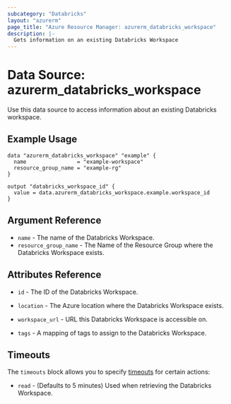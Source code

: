 ```yaml
---
subcategory: "Databricks"
layout: "azurerm"
page_title: "Azure Resource Manager: azurerm_databricks_workspace"
description: |-
  Gets information on an existing Databricks Workspace
---
```


# Data Source: azurerm_databricks_workspace

Use this data source to access information about an existing Databricks workspace.

## Example Usage

```hcl
data "azurerm_databricks_workspace" "example" {
  name                = "example-workspace"
  resource_group_name = "example-rg"
}

output "databricks_workspace_id" {
  value = data.azurerm_databricks_workspace.example.workspace_id
}
```

## Argument Reference

* `name` - The name of the Databricks Workspace.
* `resource_group_name` - The Name of the Resource Group where the Databricks Workspace exists.

## Attributes Reference

* `id` - The ID of the Databricks Workspace.

* `location` - The Azure location where the Databricks Workspace exists.

* `workspace_url` - URL this Databricks Workspace is accessible on.

* `tags` - A mapping of tags to assign to the Databricks Workspace.

## Timeouts

The `timeouts` block allows you to specify [timeouts](https://www.terraform.io/docs/configuration/resources.html#timeouts) for certain actions:

* `read` - (Defaults to 5 minutes) Used when retrieving the Databricks Workspace.
